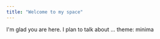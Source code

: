 ```yaml
---
title: "Welcome to my space"
---
```


I'm glad you are here. I plan to talk about ...
theme: minima
